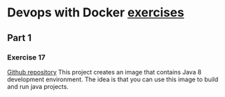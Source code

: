 # Devops with Docker [exercises](https://devopswithdocker.com/exercises/)

## Part 1

### Exercise 17
[Github repository](https://github.com/yessergire/docker-java-environment)
This project creates an image that contains Java 8 development environment.
The idea is that you can use this image to build and run java projects.
